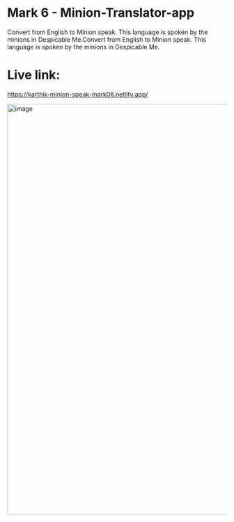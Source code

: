 # Mark 6 - Minion-Translator-app

Convert from English to Minion speak. This language is spoken by the minions in Despicable Me.Convert from English to Minion speak. This language is spoken by the minions in Despicable Me.

# Live link:

https://karthik-minion-speak-mark06.netlify.app/

<img width="944" alt="image" src="https://user-images.githubusercontent.com/9660782/189151091-fb7a04e0-7cc0-4a40-b13a-f03c12c5eb79.png">



